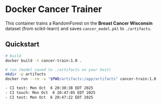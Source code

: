 # Docker Cancer Trainer

This container trains a RandomForest on the **Breast Cancer Wisconsin** dataset (from scikit-learn) and saves `cancer_model.pkl` to `./artifacts`.

## Quickstart
```bash
# build
docker build -t cancer-train:1.0 .

# run (model saved to ./artifacts on your host)
mkdir -p artifacts
docker run --rm -v "$PWD/artifacts:/app/artifacts" cancer-train:1.0

- CI test: Mon Oct  6 20:30:38 EDT 2025
- CI touch: Mon Oct  6 20:47:05 EDT 2025
- CI test: Mon Oct  6 20:47:22 EDT 2025
